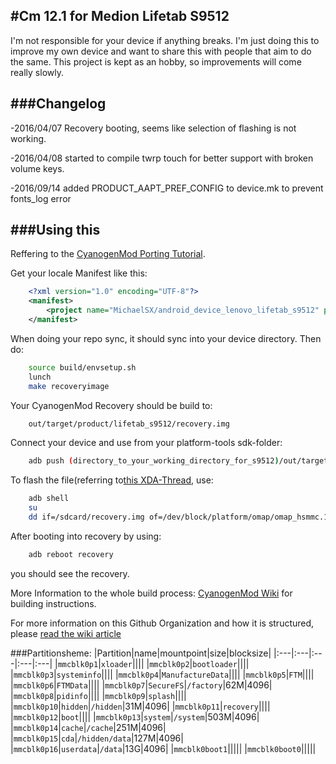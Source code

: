 #Cm 12.1 for Medion Lifetab S9512
---------------------------------
I'm not responsible for your device if anything breaks. 
I'm just doing this to improve my own device and want to share this with people that aim to do the same. 
This project is kept as an hobby, so improvements will come really slowly.

###Changelog
---------------
-2016/04/07 Recovery booting, seems like selection of flashing is not working. 

-2016/04/08 started to compile twrp touch for better support with broken volume keys. 

-2016/09/14 added PRODUCT_AAPT_PREF_CONFIG to device.mk to prevent fonts_log error

###Using this
---------------
Reffering to the [CyanogenMod Porting Tutorial](https://wiki.cyanogenmod.org/w/Doc:_porting_intro).

Get your locale Manifest like this:
```xml
	<?xml version="1.0" encoding="UTF-8"?>
	<manifest>
  		<project name="MichaelSX/android_device_lenovo_lifetab_s9512" path="device/lenovo/lifetab_s9512" remote="github" revision="master" />
	</manifest>
```
When doing your repo sync, it should sync into your device directory.
Then do:
```bash
	source build/envsetup.sh
	lunch
	make recoveryimage
```
Your CyanogenMod Recovery should be build to:
```bash	
	out/target/product/lifetab_s9512/recovery.img
```
Connect your device and use from your platform-tools sdk-folder:
```bash
	adb push (directory_to_your_working_directory_for_s9512)/out/target/product/lifetab_s9512/recovery.img /sdcard/recovery.img
```
To flash the file(referring to[this XDA-Thread](http://forum.xda-developers.com/showthread.php?t=2063132), use:
```bash
	adb shell
	su
	dd if=/sdcard/recovery.img of=/dev/block/platform/omap/omap_hsmmc.1/by-name/recovery
```
After booting into recovery by using:
```bash
	adb reboot recovery
```
you should see the recovery. 
	
More Information to the whole build process: [CyanogenMod Wiki](http://wiki.cyanogenmod.org/) for building instructions.

For more information on this Github Organization and how it is structured,
please [read the wiki article](http://wiki.cyanogenmod.org/index.php/Github_Organization)


###Partitionsheme:
|Partition|name|mountpoint|size|blocksize|
|:---|:---|:---|:---|:---|
|`mmcblk0p1`|`xloader`||||
|`mmcblk0p2`|`bootloader`||||
|`mmcblk0p3`|`systeminfo`||||
|`mmcblk0p4`|`ManufactureData`||||
|`mmcblk0p5`|`FTM`||||
|`mmcblk0p6`|`FTMData`||||
|`mmcblk0p7`|`SecureFS`|`/factory`|62M|4096|
|`mmcblk0p8`|`pidinfo`||||
|`mmcblk0p9`|`splash`||||
|`mmcblk0p10`|`hidden`|`/hidden`|31M|4096|
|`mmcblk0p11`|`recovery`||||
|`mmcblk0p12`|`boot`||||
|`mmcblk0p13`|`system`|`/system`|503M|4096|
|`mmcblk0p14`|`cache`|`/cache`|251M|4096|
|`mmcblk0p15`|`cda`|`/hidden/data`|127M|4096|
|`mmcblk0p16`|`userdata`|`/data`|13G|4096|
|`mmcblk0boot1`|||||
|`mmcblk0boot0`|||||
